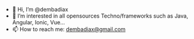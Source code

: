 - 👋 Hi, I’m @dembadiax
- 👀 I’m interested in all opensources Techno/frameworks such as Java, Angular, Ionic, Vue...
- 📫 How to reach me: dembadiax@gmail.com
